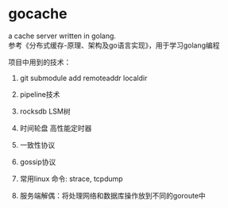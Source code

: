 # gocache
a cache server written in golang.   
参考《分布式缓存-原理、架构及go语言实现》，用于学习golang编程

项目中用到的技术：

1. git submodule add remoteaddr localdir

2. pipeline技术 

3. rocksdb LSM树

4. 时间轮盘 高性能定时器

5. 一致性协议

6. gossip协议

7. 常用linux 命令: strace, tcpdump
8. 服务端解偶：将处理网络和数据库操作放到不同的goroute中